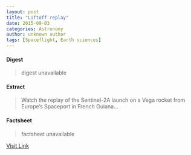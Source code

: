 ```yaml
---
layout: post
title: "Liftoff replay"
date: 2015-09-03
categories: Astronomy
author: unknown author
tags: [Spaceflight, Earth sciences]
---
```



#### Digest
>digest unavailable

#### Extract
>Watch the replay of the Sentinel-2A launch on a Vega rocket from Europe’s Spaceport in French Guiana...

#### Factsheet
>factsheet unavailable

[Visit Link](http://www.esa.int/spaceinvideos/Videos/2015/06/Sentinel-2A_liftoff)


